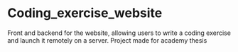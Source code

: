 # Coding_exercise_website
Front and backend for the website, allowing users to write a coding exercise and launch it remotely on a server. Project made for academy thesis
